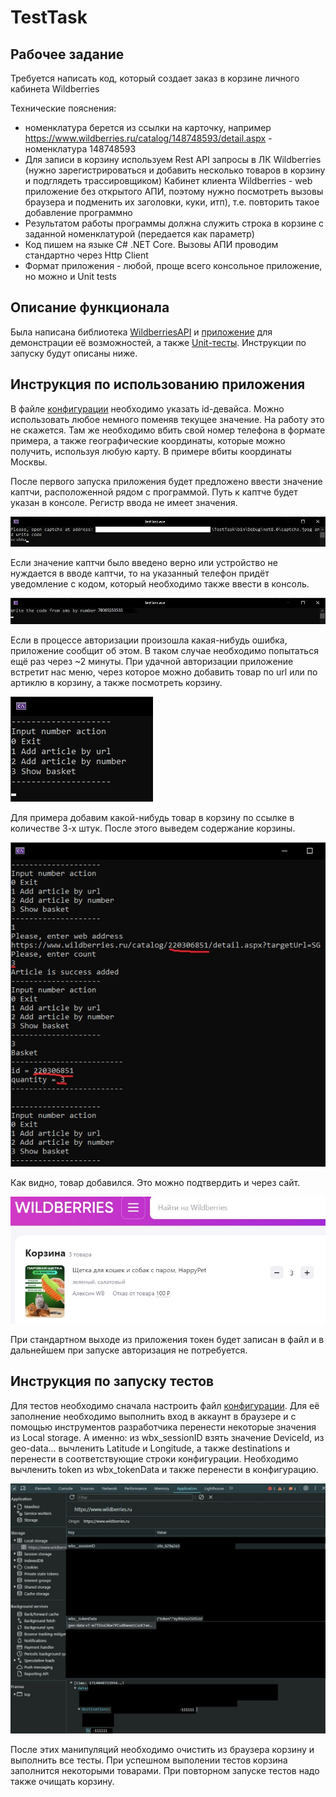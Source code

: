 # TestTask
## Рабочее задание
Требуется написать код, который создает заказ в корзине личного кабинета Wildberries

Технические пояснения:

* номенклатура берется из ссылки на  карточку, например
https://www.wildberries.ru/catalog/148748593/detail.aspx - номенклатура 148748593
* Для записи в корзину используем  Rest API запросы в ЛК Wildberries 
(нужно зарегистрироваться и добавить несколько товаров в корзину и подглядеть трассировщиком) Кабинет клиента Wildberries - web приложение без открытого АПИ, поэтому нужно посмотреть вызовы браузера и подменить их заголовки, куки, итп), т.е. повторить такое добавление программно
* Результатом работы программы должна служить строка в корзине с заданной номенклатурой (передается как параметр)
* Код пишем на языке C# .NET Core. Вызовы АПИ проводим стандартно через Http Client
* Формат приложения - любой, проще всего консольное приложение, но можно и Unit tests

## Описание функционала
Была написана библиотека [WildberriesAPI](WildberriesAPI/WildAPI.cs) и [приложение](TestTask/Program.cs) для демонстрации её возможностей, а также [Unit-тесты](WildberriesAPITests/SimpleTests.cs). Инструкции по запуску будут описаны ниже.

## Инструкция по использованию приложения
В файле [конфигурации](TestTask/appsettings.json) необходимо указать id-девайса. Можно использовать любое немного поменяв текущее значение. На работу это не скажется. Там же необходимо вбить свой номер телефона в формате примера, а также географические координаты, которые можно получить, используя любую карту. В примере вбиты координаты Москвы. 

После первого запуска приложения будет предложено ввести значение каптчи, расположенной рядом с программой. Путь к каптче будет указан в консоле. Регистр ввода не имеет значения.

![Здесь должно было быть изображение](source/auth_1.jpg)

Если значение каптчи было введено верно или устройство не нуждается в вводе каптчи, то на указанный телефон придёт уведомление с кодом, который необходимо также ввести в консоль.

![Здесь должно было быть изображение](source/auth_2.jpg)

Если в процессе авторизации произошла какая-нибудь ошибка, приложение сообщит об этом. В таком случае необходимо попытаться ещё раз через ~2 минуты.
При удачной авторизации приложение встретит нас меню, через которое можно добавить товар по url или по артиклю в корзину, а также посмотреть корзину.

![Здесь должно было быть изображение](source/menu.jpg)

Для примера добавим какой-нибудь товар в корзину по ссылке в количестве 3-х штук. После этого выведем содержание корзины.

![Здесь должно было быть изображение](source/additembyarticle.jpg)

Как видно, товар добавился. Это можно подтвердить и через сайт.

![Здесь должно было быть изображение](source/basket.jpg)

При стандартном выходе из приложения токен будет записан в файл и в дальнейшем при запуске авторизация не потребуется.

## Инструкция по запуску тестов

Для тестов необходимо сначала настроить файл [конфигурации](WildberriesAPITests/appsettings.json). Для её заполнение необходимо выполнить вход в аккаунт в браузере и с помощью инструментов разработчика перенести некоторые значения из Local storage. А именно: из wbx_sessionID взять значение DeviceId, из geo-data... вычленить Latitude и Longitude, а также destinations и перенести в соответствующие строки конфигурации. Необходимо вычленить token из wbx_tokenData и также перенести в конфигурацию.

![Здесь должно было быть изображение](source/find_token.jpg)

После этих манипуляций необходимо очистить из браузера корзину и выполнить все тесты. При успешном выполении тестов корзина заполнится некоторыми товарами. При повторном запуске тестов надо также очищать корзину.